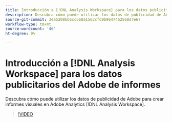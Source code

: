 ```yaml
---
title: Introducción a [!DNL Analysis Workspace] para los datos publicitarios del Adobe de informes
description: Descubra cómo puede utilizar los datos de publicidad de Adobe para crear informes visuales en Adobe Analytics [!DNL Analysis Workspace].
source-git-commit: 3ea5208bb5cc560a1563cfd9b9647462560d7e67
workflow-type: tm+mt
source-wordcount: '46'
ht-degree: 0%

---
```


# Introducción a [!DNL Analysis Workspace] para los datos publicitarios del Adobe de informes

Descubra cómo puede utilizar los datos de publicidad de Adobe para crear informes visuales en Adobe Analytics [!DNL Analysis Workspace].

>[!VIDEO](https://video.tv.adobe.com/v/33492)
